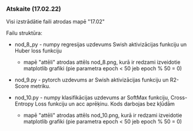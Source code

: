### Atskaite (17.02.22)

Visi izstrādātie faili atrodas mapē "17.02"

Failu struktūra:

- nod_8_py - numpy regresijas uzdevums Swish aktivizācijas funkciju un Huber loss funkciju
  - mapē "attēli" atrodas attēls nod_8.png, kurā ir redzami izveidotie matplotlib grafiki (pie parametra epoch < 50 jeb epoch % 50 = 0)

- nod_9.py - pytorch uzdevums ar Swish aktivizācijas funkciju un R2-Score metriku.

- nod_10.py - numpy klasifikācijas uzdevums ar SoftMax funkciju, Cross-Entropy Loss funkciju un acc aprēķinu. Kods darbojas bez kļūdām
  - mapē "attēli" atrodas attēls nod_10.png, kurā ir redzami izveidotie matplotlib grafiki (pie parametra epoch < 50 jeb epoch % 50 = 0)